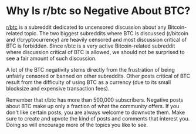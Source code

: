 # Why Is r/btc so Negative About BTC?

[r/btc](https://www.reddit.com/r/btc) is a subreddit dedicated to uncensored discussion about any Bitcoin-related topic. The two biggest subreddits where BTC is discussed (r/bitcoin and r/cryptocurrency) are heavily censored and most discussion critical of BTC is forbidden. Since r/btc is a very active Bitcoin-related subreddit where discussion critical of BTC is allowed, we should not be surprised to see a fair amount of such discussion.

A lot of the BTC negativity stems directly from the frustration of being unfairly censored or banned on other subreddits. Other posts critical of BTC result from the difficulty of using BTC as a currency (due to its small blocksize and expensive transaction fees). 

Remember that r/btc has more than 500,000 subscribers. Negative posts about BTC make up only a fraction of what the community offers. If you don't like certain posts, you are always welcome to downvote them. Make sure to create and upvote the kind of posts and comments that interest you. Doing so will encourage more of the topics you like to see.
